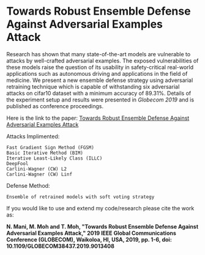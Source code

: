 # Towards Robust Ensemble Defense Against Adversarial Examples Attack
Research has shown that many state-of-the-art models are vulnerable to attacks by well-crafted adversarial examples. The exposed vulnerabilities of these models raise the question of its usability in safety-critical real-world applications such as autonomous driving and applications in the field of medicine. We present a new ensemble defense strategy using adversarial retraining technique which is capable of withstanding six adversarial attacks on cifar10 dataset with a minimum accuracy of 89.31%. Details of the experiment setup and results were presented in *Globecom 2019* and is published as conference proceedings.

Here is the link to the paper: [Towards Robust Ensemble Defense Against Adversarial Examples Attack](10.1109/GLOBECOM38437.2019.9013408)

Attacks Implimented:

    Fast Gradient Sign Method (FGSM)
    Basic Iterative Method (BIM)
    Iterative Least-Likely Class (ILLC)
    DeepFool
    Carlini-Wagner (CW) L2
    Carlini-Wagner (CW) Linf
    
Defense Method:

    Ensemble of retrained models with soft voting strategy


If you would like to use and extend my code/research please cite the work as:

**N. Mani, M. Moh and T. Moh, "Towards Robust Ensemble Defense Against Adversarial Examples Attack," 2019 IEEE Global Communications Conference (GLOBECOM),     Waikoloa, HI, USA, 2019, pp. 1-6, doi: 10.1109/GLOBECOM38437.2019.9013408**
